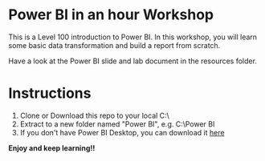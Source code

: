 # Power BI in an hour Workshop

This is a Level 100 introduction to Power BI. In this workshop, you will learn some basic data transformation and build a report from scratch.

Have a look at the Power BI slide and lab document in the resources folder.

# Instructions

1. Clone or Download this repo to your local C:\
2. Extract to a new folder named "Power BI", e.g. C:\Power BI
3. If you don't have Power BI Desktop, you can download it [here](#https://www.microsoft.com/en-us/download/details.aspx?id=58494)

**Enjoy and keep learning!!**